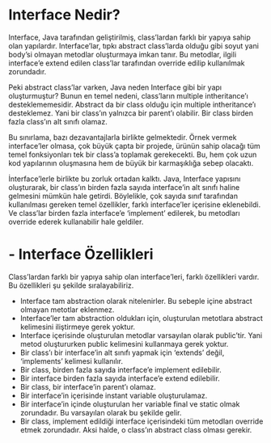 # Interface Nedir?

Interface, Java tarafından geliştirilmiş, class’lardan farklı bir yapıya sahip olan yapılardır. Interface’lar, tıpkı abstract class’larda olduğu gibi soyut yani body’si olmayan metodlar oluşturmaya imkan tanır. Bu metodlar, ilgili interface’e extend edilen class’lar tarafından override edilip kullanılmak zorundadır.

Peki abstract class’lar varken, Java neden Interface gibi bir yapı oluşturmuştur? Bunun en temel nedeni, class’ların multiple intheritance’ı desteklememesidir. Abstract da bir class olduğu için multiple intheritance’ı desteklemez. Yani bir class’ın yalnızca bir parent’ı olabilir. Bir class birden fazla class’ın alt sınıfı olamaz.

Bu sınırlama, bazı dezavantajlarla birlikte gelmektedir. Örnek vermek interface’ler olmasa, çok büyük çapta bir projede, ürünün sahip olacağı tüm temel fonksiyonları tek bir class’a toplamak gerekecekti. Bu, hem çok uzun kod yapılarının oluşmasına hem de büyük bir karmaşıklığa sebep olacaktı.

İnterface’lerle birlikte bu zorluk ortadan kalktı. Java, Interface yapısını oluşturarak, bir class’ın birden fazla sayıda interface’in alt sınıfı haline gelmesini mümkün hale getirdi. Böylelikle, çok sayıda sınıf tarafından kullanılması gereken temel özellikler, farklı interface’ler içerisine eklenebildi. Ve class’lar birden fazla interface’e ‘implement’ edilerek, bu metodları override ederek kullanabilir hale geldiler.

# - Interface Özellikleri
Class’lardan farklı bir yapıya sahip olan interface’leri, farklı özellikleri vardır. Bu özellikleri şu şekilde sıralayabiliriz.

 - Interface tam abstraction olarak nitelenirler. Bu sebeple içine abstract olmayan metotlar eklenmez.
 - Interface’ler tam abstraction oldukları için, oluşturulan metotlara abstract kelimesini iliştirmeye gerek yoktur.
 - Interface içerisinde oluşturulan metodlar varsayılan olarak public’tir. Yani metod oluştururken public kelimesini kullanmaya gerek yoktur.
 - Bir class’ı bir interface’in alt sınıfı yapmak için ‘extends’ değil, ‘implements’ kelimesi kullanılır.
 - Bir class, birden fazla sayıda interface’e implement edilebilir.  
 - Bir interface birden fazla sayıda interface’e extend edilebilir.
 - Bir class, bir interface’in parent’ı olamaz.
 - Bir interface’in içerisinde instant variable oluşturulamaz.
 - Bir interface’in içinde oluşturulan her variable final ve static olmak zorundadır. Bu varsayılan olarak bu şekilde gelir.
 - Bir class, implement edildiği interface içerisindeki tüm metodları override etmek zorundadır. Aksi halde, o class’ın abstract class olması gerekir.
